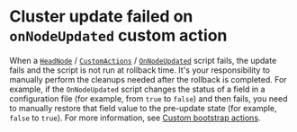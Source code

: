 # Cluster update failed on `onNodeUpdated` custom action<a name="troubleshooting-v3-on-node-updated"></a>

When a [`HeadNode`](HeadNode-v3.md) / [`CustomActions`](HeadNode-v3.md#HeadNode-v3-CustomActions) / [`OnNodeUpdated`](HeadNode-v3.md#yaml-HeadNode-CustomActions-OnNodeUpdated) script fails, the update fails and the script is not run at rollback time\. It's your responsibility to manually perform the cleanups needed after the rollback is completed\. For example, if the `OnNodeUpdated` script changes the status of a field in a configuration file \(for example, from `true` to `false`\) and then fails, you need to manually restore that field value to the pre\-update state \(for example, `false` to `true`\)\. For more information, see [Custom bootstrap actions](custom-bootstrap-actions-v3.md)\.